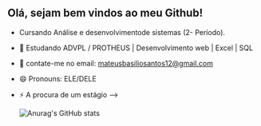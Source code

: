## Olá, sejam bem vindos ao meu Github!

-  Cursando Análise e desenvolvimentode sistemas (2- Período).
- 🌱 Estudando ADVPL / PROTHEUS | Desenvolvimento web | Excel | SQL
- 👯 contate-me no email: mateusbasiliosantos12@gmail.com
- 😄 Pronouns: ELE/DELE
- ⚡ A procura de um estágio
-->


   ![Anurag's GitHub stats](https://github-readme-stats.vercel.app/api?username=Basílio012_icons=true&theme=radical)
